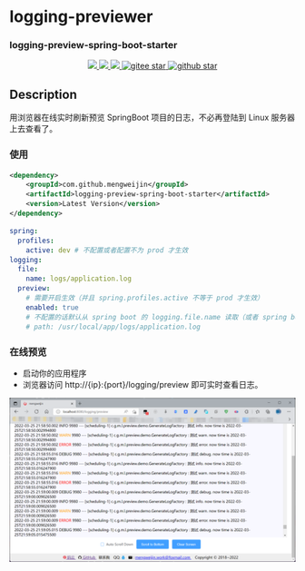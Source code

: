 # logging-previewer

### logging-preview-spring-boot-starter

<p align="center">	
	<a target="_blank" href="https://search.maven.org/search?q=g:%22com.github.mengweijin%22%20AND%20a:%22logging-preview-spring-boot-starter%22">
		<img src="https://img.shields.io/maven-central/v/com.github.mengweijin/logging-preview-spring-boot-starter" />
	</a>
	<a target="_blank" href="https://github.com/mengweijin/logging-preview-spring-boot-starter/blob/master/LICENSE">
		<img src="https://img.shields.io/badge/license-Apache2.0-blue.svg" />
	</a>
	<a target="_blank" href="https://www.oracle.com/technetwork/java/javase/downloads/index.html">
		<img src="https://img.shields.io/badge/JDK-8+-green.svg" />
	</a>
	<a target="_blank" href="https://gitee.com/mengweijin/logging-preview-spring-boot-starter/stargazers">
		<img src="https://gitee.com/mengweijin/logging-preview-spring-boot-starter/badge/star.svg?theme=dark" alt='gitee star'/>
	</a>
	<a target="_blank" href='https://github.com/mengweijin/logging-preview-spring-boot-starter'>
		<img src="https://img.shields.io/github/stars/mengweijin/logging-preview-spring-boot-starter.svg?style=social" alt="github star"/>
	</a>
</p>

## Description
用浏览器在线实时刷新预览 SpringBoot 项目的日志，不必再登陆到 Linux 服务器上去查看了。

### 使用
```xml
<dependency>
    <groupId>com.github.mengweijin</groupId>
    <artifactId>logging-preview-spring-boot-starter</artifactId>
    <version>Latest Version</version>
</dependency>
```

```yaml
spring:
  profiles:
    active: dev # 不配置或者配置不为 prod 才生效
logging:
  file:
    name: logs/application.log
  preview:
    # 需要开启生效（并且 spring.profiles.active 不等于 prod 才生效）
    enabled: true
    # 不配置的话默认从 spring boot 的 logging.file.name 读取（或者 spring boot 低版本从 logging.file 读取。）。
    # path: /usr/local/app/logs/application.log
```

### 在线预览
- 启动你的应用程序
- 浏览器访问 http://{ip}:{port}/logging/preview 即可实时查看日志。

![image](docs/image/logging-preview-spring-boot-starter.png)
